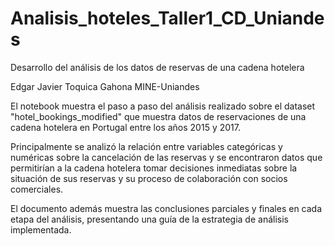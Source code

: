 # Analisis_hoteles_Taller1_CD_Uniandes
Desarrollo del análisis de los datos de  reservas de una cadena hotelera

Edgar Javier Toquica Gahona
MINE-Uniandes

El notebook muestra el paso a paso del análisis realizado sobre el dataset "hotel_bookings_modified" que muestra datos de reservaciones de una cadena hotelera en Portugal entre los años 2015 y 2017.

Principalmente se analizó la relación entre variables categóricas y numéricas sobre la cancelación de las reservas y se encontraron datos que permitirían a la cadena hotelera tomar decisiones inmediatas sobre la situación de sus reservas y su proceso de colaboración con socios comerciales.

El documento además muestra las conclusiones parciales y finales en cada etapa del análisis, presentando una guía de la estrategia de análisis implementada.
